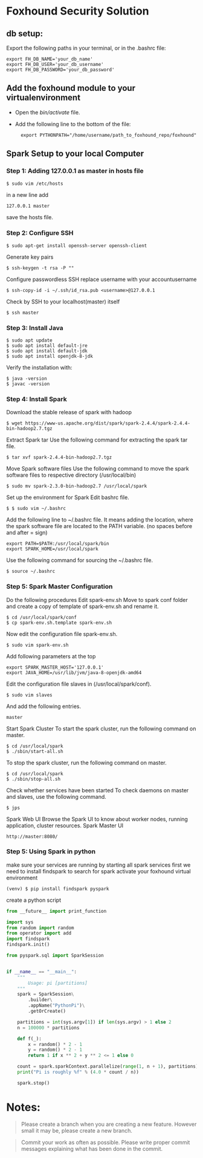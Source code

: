 # Foxhound Security Solution

## db setup:

Export the following paths in your terminal, or in the .bashrc file:

    export FH_DB_NAME='your_db_name'
    export FH_DB_USER='your_db_username' 
    export FH_DB_PASSWORD='your_db_password'
    
    
## Add the __foxhound__ module to your virtualenvironment
* Open the *bin/activate* file.
* Add the following line to the bottom of the file:

        export PYTHONPATH="/home/username/path_to_foxhound_repo/foxhound"




## Spark Setup to your local Computer

### Step 1:  Adding 127.0.0.1 as master in hosts file

```sh
$ sudo vim /etc/hosts
```
in a new line add
```
127.0.0.1 master
```
save the hosts file.


### Step 2: Configure SSH
```
$ sudo apt-get install openssh-server openssh-client
```
Generate key pairs
```
$ ssh-keygen -t rsa -P ""
```
Configure passwordless SSH
replace username with your accountusername
```
$ ssh-copy-id -i ~/.ssh/id_rsa.pub <username>@127.0.0.1
```
Check by SSH to your localhost(master) itself
```
$ ssh master
```
### Step 3: Install Java
```
$ sudo apt update
$ sudo apt install default-jre
$ sudo apt install default-jdk
$ sudo apt install openjdk-8-jdk
```
Verify the installation with:
```
$ java -version
$ javac -version
```
### Step 4: Install Spark

Download the stable release of spark with hadoop
```
$ wget https://www-us.apache.org/dist/spark/spark-2.4.4/spark-2.4.4-bin-hadoop2.7.tgz
```
Extract Spark tar
Use the following command for extracting the spark tar file.
```
$ tar xvf spark-2.4.4-bin-hadoop2.7.tgz
```
Move Spark software files
Use the following command to move the spark software files to respective directory (/usr/local/bin)
```
$ sudo mv spark-2.3.0-bin-hadoop2.7 /usr/local/spark
```
Set up the environment for Spark
Edit bashrc file.
```
$ $ sudo vim ~/.bashrc
```
Add the following line to ~/.bashrc file. It means adding the location, where the spark software file are located to the PATH variable. (no spaces before and after = sign)
```
export PATH=$PATH:/usr/local/spark/bin
export SPARK_HOME=/usr/local/spark
```
Use the following command for sourcing the ~/.bashrc file.
```
$ source ~/.bashrc
```

### Step 5: Spark Master Configuration
Do the following procedures 
Edit spark-env.sh
Move to spark conf folder and create a copy of template of spark-env.sh and rename it.
```
$ cd /usr/local/spark/conf
$ cp spark-env.sh.template spark-env.sh
```
Now edit the configuration file spark-env.sh.
```
$ sudo vim spark-env.sh
```
Add following parameters at the top
```
export SPARK_MASTER_HOST='127.0.0.1'
export JAVA_HOME=/usr/lib/jvm/java-8-openjdk-amd64
```
Edit the configuration file slaves in (/usr/local/spark/conf).
```
$ sudo vim slaves
```
And add the following entries.
```
master
```
Start Spark Cluster
To start the spark cluster, run the following command on master.
```
$ cd /usr/local/spark
$ ./sbin/start-all.sh
```
To stop the spark cluster, run the following command on master.
```
$ cd /usr/local/spark
$ ./sbin/stop-all.sh
```
Check whether services have been started
To check daemons on master and slaves, use the following command.
```
$ jps
```
Spark Web UI
Browse the Spark UI to know about worker nodes, running application, cluster resources.
Spark Master UI
```
http://master:8080/
```
### Step 5: Using Spark in python
make sure your services are running by starting all spark services
first we need to install findspark to search for spark
activate your foxhound virtual environment
```
(venv) $ pip install findspark pyspark
```
create a python script
```python
from __future__ import print_function

import sys
from random import random
from operator import add
import findspark
findspark.init()

from pyspark.sql import SparkSession


if __name__ == "__main__":
    """
        Usage: pi [partitions]
    """
    spark = SparkSession\
        .builder\
        .appName("PythonPi")\
        .getOrCreate()

    partitions = int(sys.argv[1]) if len(sys.argv) > 1 else 2
    n = 100000 * partitions

    def f(_):
        x = random() * 2 - 1
        y = random() * 2 - 1
        return 1 if x ** 2 + y ** 2 <= 1 else 0

    count = spark.sparkContext.parallelize(range(1, n + 1), partitions).map(f).reduce(add)
    print("Pi is roughly %f" % (4.0 * count / n))

    spark.stop()
```




# Notes:
> Please create a branch when you are creating a new feature. However small it may be, please create a new branch.

> Commit your work as often as possible. Please write proper commit messages explaining what has been done in the commit.

